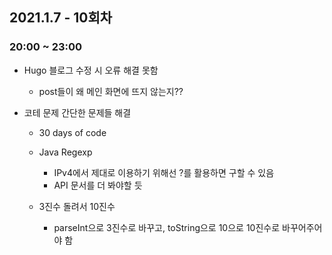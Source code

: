 ## 2021.1.7 - 10회차 

### 20:00 ~ 23:00

- Hugo 블로그 수정 시 오류 해결 못함 

    - post들이 왜 메인 화면에 뜨지 않는지??

- 코테 문제 간단한 문제들 해결 

    - 30 days of code 

    - Java Regexp
        - IPv4에서 제대로 이용하기 위해선 ?를 활용하면 구할 수 있음 
        - API 문서를 더 봐야할 듯 
    - 3진수 돌려서 10진수
        - parseInt으로 3진수로 바꾸고, toString으로 10으로 10진수로 바꾸어주어야 함 
        